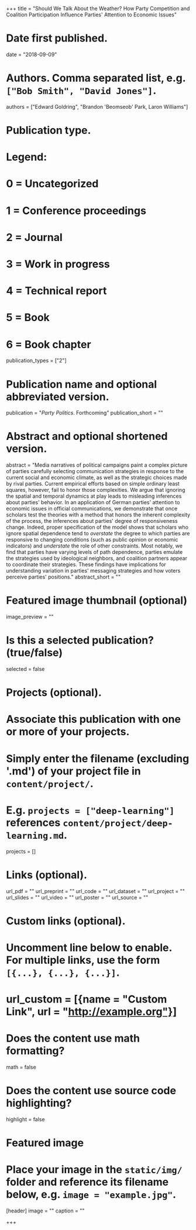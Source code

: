 +++
title = "Should We Talk About the Weather? How Party Competition and Coalition Participation Influence Parties' Attention to Economic Issues"

# Date first published.
date = "2018-09-09"

# Authors. Comma separated list, e.g. `["Bob Smith", "David Jones"]`.
authors = ["Edward Goldring", "Brandon 'Beomseob' Park, Laron Williams"]

# Publication type.
# Legend:
# 0 = Uncategorized
# 1 = Conference proceedings
# 2 = Journal
# 3 = Work in progress
# 4 = Technical report
# 5 = Book
# 6 = Book chapter
publication_types = ["2"]

# Publication name and optional abbreviated version.
publication = "*Party Politics*. Forthcoming"
publication_short = ""

# Abstract and optional shortened version.
abstract = "Media narratives of political campaigns paint a complex picture of parties carefully selecting communication strategies in response to the current social and economic climate, as well as the strategic choices made by rival parties. Current empirical efforts based on simple ordinary least squares, however, fail to honor those complexities. We argue that ignoring the spatial and temporal dynamics at play leads to misleading inferences about parties' behavior. In an application of German parties' attention to economic issues in official communications, we demonstrate that once scholars test the theories with a method that honors the inherent complexity of the process, the inferences about parties' degree of responsiveness change. Indeed, proper specification of the model shows that scholars who ignore spatial dependence tend to *overstate* the degree to which parties are responsive to changing conditions (such as public opinion or economic indicators) and *understate* the role of other constraints. Most notably, we find that parties have varying levels of path dependence, parties emulate the strategies used by ideological neighbors, and coalition partners appear to coordinate their strategies. These findings have implications for understanding variation in parties' messaging strategies and how voters perceive parties' positions."
abstract_short = ""

# Featured image thumbnail (optional)
image_preview = ""

# Is this a selected publication? (true/false)
selected = false

# Projects (optional).
#   Associate this publication with one or more of your projects.
#   Simply enter the filename (excluding '.md') of your project file in `content/project/`.
#   E.g. `projects = ["deep-learning"]` references `content/project/deep-learning.md`.
projects = []

# Links (optional).
url_pdf = ""
url_preprint = ""
url_code = ""
url_dataset = ""
url_project = ""
url_slides = ""
url_video = ""
url_poster = ""
url_source = ""

# Custom links (optional).
#   Uncomment line below to enable. For multiple links, use the form `[{...}, {...}, {...}]`.
# url_custom = [{name = "Custom Link", url = "http://example.org"}]

# Does the content use math formatting?
math = false

# Does the content use source code highlighting?
highlight = false

# Featured image
# Place your image in the `static/img/` folder and reference its filename below, e.g. `image = "example.jpg"`.
[header]
image = ""
caption = ""

+++

